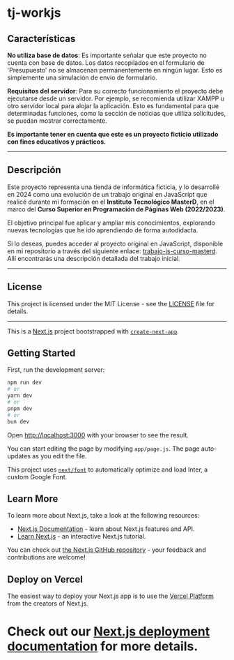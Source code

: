 # tj-workjs

## Características

**No utiliza base de datos**: Es importante señalar que este proyecto no cuenta con base de datos. Los datos recopilados en el formulario de 'Presupuesto' no se almacenan permanentemente en ningún lugar. Esto es simplemente una simulación de envio de formulario.

**Requisitos del servidor**: Para su correcto funcionamiento el proyecto debe ejecutarse desde un servidor. Por ejemplo, se recomienda utilizar XAMPP u otro servidor local para alojar la aplicación. Esto es fundamental para que determinadas funciones, como la sección de noticias que utiliza solicitudes, se puedan mostrar correctamente.

**Es importante tener en cuenta que este es un proyecto ficticio utilizado con fines educativos y prácticos.**

---

## Descripción

Este proyecto representa una tienda de informática ficticia, y lo desarrollé en 2024 como una evolución de un trabajo original en JavaScript que realicé durante mi formación en el **Instituto Tecnológico MasterD**, en el marco del **Curso Superior en Programación de Páginas Web (2022/2023)**.

El objetivo principal fue aplicar y ampliar mis conocimientos, explorando nuevas tecnologías que he ido aprendiendo de forma autodidacta.

Si lo deseas, puedes acceder al proyecto original en JavaScript, disponible en mi repositorio a través del siguiente enlace: [trabajo-js-curso-masterd](https://github.com/tejada1970/trabajo-js-curso-masterd). Allí encontrarás una descripción detallada del trabajo inicial.

---

## License

This project is licensed under the MIT License - see the [LICENSE](LICENSE) file for details.

---

This is a [Next.js](https://nextjs.org/) project bootstrapped with [`create-next-app`](https://github.com/vercel/next.js/tree/canary/packages/create-next-app).

## Getting Started

First, run the development server:

```bash
npm run dev
# or
yarn dev
# or
pnpm dev
# or
bun dev
```

Open [http://localhost:3000](http://localhost:3000) with your browser to see the result.

You can start editing the page by modifying `app/page.js`. The page auto-updates as you edit the file.

This project uses [`next/font`](https://nextjs.org/docs/basic-features/font-optimization) to automatically optimize and load Inter, a custom Google Font.

## Learn More

To learn more about Next.js, take a look at the following resources:

- [Next.js Documentation](https://nextjs.org/docs) - learn about Next.js features and API.
- [Learn Next.js](https://nextjs.org/learn) - an interactive Next.js tutorial.

You can check out [the Next.js GitHub repository](https://github.com/vercel/next.js/) - your feedback and contributions are welcome!

## Deploy on Vercel

The easiest way to deploy your Next.js app is to use the [Vercel Platform](https://vercel.com/new?utm_medium=default-template&filter=next.js&utm_source=create-next-app&utm_campaign=create-next-app-readme) from the creators of Next.js.

Check out our [Next.js deployment documentation](https://nextjs.org/docs/deployment) for more details.
=======
